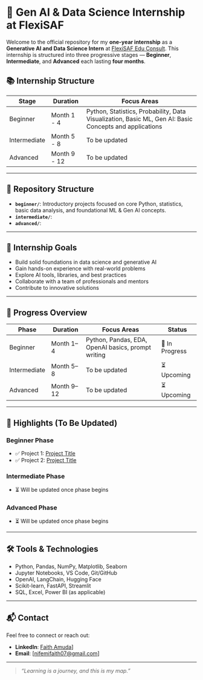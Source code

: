 # 🧠 Gen AI & Data Science Internship at FlexiSAF

Welcome to the official repository for my **one-year internship** as a **Generative AI and Data Science Intern** at [FlexiSAF Edu Consult](https://flexisaf.com/). This internship is structured into three progressive stages — **Beginner**, **Intermediate**, and **Advanced** each lasting **four months**.


## 📚 Internship Structure

| Stage         | Duration        | Focus Areas                                   |
|---------------|------------------|-----------------------------------------------|
| Beginner      | Month 1 - 4     | Python, Statistics, Probability, Data Visualization, Basic ML, Gen AI: Basic Concepts and applications|
| Intermediate  | Month 5 - 8     | To be updated        |
| Advanced      | Month 9 - 12    | To be updated |

---

## 📁 Repository Structure

- **`beginner/`**: Introductory projects focused on core Python, statistics, basic data analysis, and foundational ML & Gen AI concepts.
- **`intermediate/`**: 
- **`advanced/`**: 

---

## 🚀 Internship Goals

- Build solid foundations in data science and generative AI
- Gain hands-on experience with real-world problems
- Explore AI tools, libraries, and best practices
- Collaborate with a team of professionals and mentors
- Contribute to innovative solutions

---

## 📌 Progress Overview

| Phase         | Duration        | Focus Areas                                   | Status  |
|--------------|------------------|-----------------------------------------------|---------|
| Beginner     | Month 1–4        | Python, Pandas, EDA, OpenAI basics, prompt writing | 🔄 In Progress |
| Intermediate | Month 5–8        | To be updated  | ⏳ Upcoming |
| Advanced     | Month 9–12       | To be updated  | ⏳ Upcoming |

---

## 🧠 Highlights (To Be Updated)

### Beginner Phase
- ✅ Project 1: [Project Title](#)
- ✅ Project 2: [Project Title](#)

### Intermediate Phase
- ⏳ Will be updated once phase begins

### Advanced Phase
- ⏳ Will be updated once phase begins

---

## 🛠️ Tools & Technologies

- Python, Pandas, NumPy, Matplotlib, Seaborn
- Jupyter Notebooks, VS Code, Git/GitHub
- OpenAI, LangChain, Hugging Face
- Scikit-learn, FastAPI, Streamlit
- SQL, Excel, Power BI (as applicable)

---

## 📬 Contact

Feel free to connect or reach out:

- **LinkedIn**: [Faith Amuda](https://www.linkedin.com/in/faith-amuda)]
- **Email**: [nifemifaith07@gmail.com]

---

> _“Learning is a journey, and this is my map.”_
